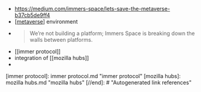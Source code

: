 - https://medium.com/immers-space/lets-save-the-metaverse-b37cb5de9ff4
- [[metaverse]] environment
- >We’re not building a platform; Immers Space is breaking down the walls between platforms.
- [[immer protocol]]
- integration of [[mozilla hubs]]
- 

[//begin]: # "Autogenerated link references for markdown compatibility"
[metaverse]: metaverse.md "metaverse"
[immer protocol]: immer protocol.md "immer protocol"
[mozilla hubs]: mozilla hubs.md "mozilla hubs"
[//end]: # "Autogenerated link references"